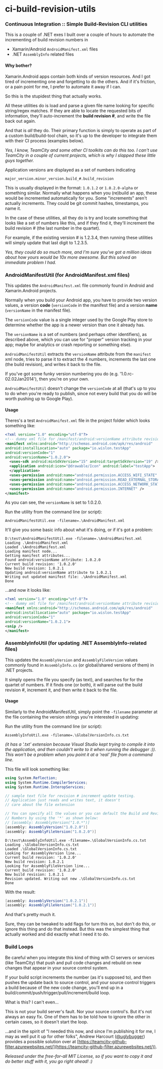ci-build-revision-utils
=======================

### Continuous Integration :: Simple Build-Revision CLI utilities
This is a couple of .NET exes I built over a couple of hours to automate the incrementing of build revision numbers in 

* Xamarin/Android `AndroidManifest.xml` files
* .NET `AssemblyInfo` related files

#### Why bother?
Xamarin.Android apps contain both kinds of version resources. And I got tired of incrementing one and forgetting to do the others. And if it's friction, or a pain point for me, I prefer to automate it away if I can. 

So this is the stupidest thing that actually works. 

All these utilities do is load and parse a given file name looking for specific string/regex matches. If they are able to locate the requested bits of information, they'll auto-increment the __build revision #__, and write the file back out again.

And that is _all_ they do. Their primary function is simply to operate as part of a custom build/build-tool chain, so it's up to the developer to integrate them with their CI process (examples below).

_Yes, I know, TeamCity and some other CI toolkits can do this too. I can't use TeamCity in a couple of current projects, which is why I slapped these little guys together._

Application versions are displayed as a set of numbers indicating 

`major_version.minor_version.build_#.build_revision`

This is usually displayed in the format: `1.0.1.2` or `1.0.2.0-alpha` or something similar. Normally what happens when you (re)build an app, these would be incremented automatically for you. Some "increments" aren't actually increments. They could be git commit hashes, timestamps, you name it.

In the case of these utilities, all they do is try and locate something that looks like a set of numbers like this, and if they find it, they'll increment the build revision # (the last number in the quartet).

For example, if the existing version # is 1.2.3.4, then running these utilities will simply update that last digit to 1.2.3.5. 

_Yes, they could do so much more, and I'm sure you've got a million ideas about how yours would be 10x more awesome. But this solved an immediate problem I had._

### AndroidManifestUtil (for AndroidManifest.xml files)
This updates the `AndroidManifest.xml` file commonly found in Android and Xamarin.Android projects.

Normally when you build your Android app, you have to provide two version values, a version __code__ (`versionCode` in the manifest file) and a version __name__ (`versionName` in the manifest file).

The `versionCode` value is a single integer used by the Google Play store to determine whether the app is a newer version than one it already has. 

The `versionName` is a set of numbers (and perhaps other identifiers), as described above, which you can use for "proper" version tracking in your app; maybe for analytics or crash reporting or something else). 

`AndroidManifestUtil` extracts the `versionName` attribute from the `manifest` xml node, tries to parse it to extract the 4 numbers, increments the last one (the build revision), and writes it back to the file. 

If you've got some funky version numbering you do (e.g. '1.0.rc-02.02Jan2014'), then you're on your own.

`AndroidManifestUtil` doesn't change the `versionCode` at all (that's up to you to do when you're ready to publish, since not every build that you do will be worth pushing up to Google Play). 

#### Usage
Theres's a test `AndroidManifest.xml` file in the project folder which looks something like:

```xml
<?xml version="1.0" encoding="utf-8"?>
<!-- dummy xml file for /manifest/android:versionName attribute revision # increment testing -->
<manifest xmlns:android="http://schemas.android.com/apk/res/android" 
android:installLocation="auto" package="io.wislon.testApp" 
android:versionCode="1" 
android:versionName="1.0.2.0">
  <uses-sdk android:minSdkVersion="15" android:targetSdkVersion="19" />
  <application android:icon="@drawable/Icon" android:label="testApp">
  </application>
  <uses-permission android:name="android.permission.ACCESS_WIFI_STATE" />
  <uses-permission android:name="android.permission.READ_EXTERNAL_STORAGE" />
  <uses-permission android:name="android.permission.ACCESS_NETWORK_STATE" />
  <uses-permission android:name="android.permission.INTERNET" />
</manifest>
```

As you can see, the `versionName` is set to 1.0.2.0.

Run the utility from the command line (or script):

```text
AndroidManifestUtil.exe -filename=.\AndroidManifest.xml
```

It'll give you some basic info about what it's doing, or if it's got a problem:

```text
D:\test\AndroidManifestUtil.exe -filename=.\AndroidManifest.xml
Loading .\AndroidManifest.xml
Loaded .\AndroidManifest.xml
Loading manifest node...
Getting manifest attributes...
Found android:versionName attribute: 1.0.2.0
Current build revision: '1.0.2.0'
New build revision: 1.0.2.1
Updating android:versionName attribute to 1.0.2.1
Writing out updated manifest file: .\AndroidManifest.xml
Done
```

...and now it looks like:

```xml
<?xml version="1.0" encoding="utf-8"?>
<!-- dummy xml file for /manifest/android:versionName attribute revision # increment testing -->
<manifest xmlns:android="http://schemas.android.com/apk/res/android" 
android:installLocation="auto" package="io.wislon.testApp" 
android:versionCode="1" 
android:versionName="1.0.2.1">
<snip />
</manifest>
```

### AssemblyInfoUtil (for updating .NET AssemblyInfo-related files)
This updates the `AssemblyVersion` and `AssemblyFileVersion` values commonly found in `AssemblyInfo.cs` (or global/shared versions of them) in .NET projects. 

It simply opens the file you specify (as text), and searches for for the quartet of numbers. If it finds one (or both), it will parse out the build revision #, increment it, and then write it back to the file.

#### Usage
Similarly to the AndroidManifestUtil, simply point the `-filename` parameter at the file containing the version strings you're interested in updating:

Run the utility from the command line (or script):
```text
AssemblyInfoUtil.exe -filename=.\GlobalVersionInfo.cs.txt
```

_(it has a '.txt' extension because Visual Studio kept trying to compile it into the application, and then couldn't write to it when running the debugger :)). This won't be a problem when you point it at a 'real' file from a command line._

This file will look something like:

```csharp
using System.Reflection;
using System.Runtime.CompilerServices;
using System.Runtime.InteropServices;

// sample text file for revision # increment update testing. 
// Application just reads and writes text, it doesn't 
// care about the file extension

// You can specify all the values or you can default the Build and Revision 
// Numbers by using the '*' as shown below:
// [assembly: AssemblyVersion("1.0.*")]
[assembly: AssemblyVersion("1.0.2.0")]
[assembly: AssemblyFileVersion("1.0.2.0")]
```


```text
D:\test\AssemblyInfoUtil.exe -filename=.\GlobalVersionInfo.cs.txt
Loading .\GlobalVersionInfo.cs.txt
Loaded .\GlobalVersionInfo.cs.txt
Looking for AssemblyVersion line...
Current build revision: '1.0.2.0'
New build revision: 1.0.2.1
Looking for AssemblyFileVersion line...
Current build revision: '1.0.2.0'
New build revision: 1.0.2.1
Revision updated. Writing out new .\GlobalVersionInfo.cs.txt
Done
```

With the result:
```csharp
[assembly: AssemblyVersion("1.0.2.1")]
[assembly: AssemblyFileVersion("1.0.2.1")]
```

And that's pretty much it.

Sure, they can be tweaked to add flags for turn this on, but don't do this, or ignore this thing and do that instead. But this was the simplest thing that actually worked and did exactly what I need it to do.

### Build Loops
Be careful when you integrate this kind of thing with CI servers or services (like TeamCity) that push and pull code changes and rebuild on new changes that appear in your source control system. 

If your build script increments the number (as it's supposed to), and then pushes the update back to source control, and your source control triggers a build because of the new code change, you'll end up in a build/commit/push/trigger/pull/increment/build loop. 

What is this? I can't even...

This is not your build server's fault. Nor your source control's. But it's not always an easy fix. One of them has to be told how to ignore the other in certain cases, so it doesn't start the loop.

...and in the spirit of "I needed this now, and since I'm publishing it for me, I may as well put it up for other folks", Andrew Harcourt ([@uglybugger](https://twitter.com/uglybugger)) provides a possible solution over at [https://teamcity-github-filter.azurewebsites.net/](https://teamcity-github-filter.azurewebsites.net/)).

_Released under the free-for-all MIT License, so if you want to copy it and do better stuff with it, you go right ahead! :)_